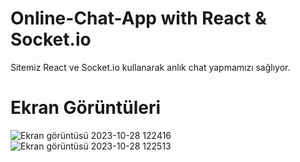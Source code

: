 # Online-Chat-App with React & Socket.io
Sitemiz React ve Socket.io kullanarak anlık chat yapmamızı sağlıyor.
# Ekran Görüntüleri

![Ekran görüntüsü 2023-10-28 122416](https://github.com/Canzz0/Online-Chat-App/assets/78309558/33ca77bf-c360-4ab7-bcab-3b9fdc2374f7)
![Ekran görüntüsü 2023-10-28 122513](https://github.com/Canzz0/Online-Chat-App/assets/78309558/5081e5a6-7844-464f-8286-66b1e4346bd1)
